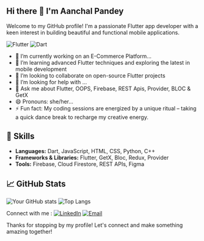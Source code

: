 ## Hi there 👋 I'm Aanchal Pandey

<!--
**AanchalPandey783/AanchalPandey783** is a ✨ _special_ ✨ repository because its `README.md` (this file) appears on your GitHub profile.

Here are some ideas to get you started:
-->

Welcome to my GitHub profile! I'm a passionate Flutter app developer with a keen interest in building beautiful and functional mobile applications.

![Flutter](https://img.shields.io/badge/Flutter-02569B?style=for-the-badge&logo=flutter&logoColor=white)
![Dart](https://img.shields.io/badge/Dart-0175C2?style=for-the-badge&logo=dart&logoColor=white)

- 🔭 I’m currently working on an E-Commerce Platform...
- 🌱 I’m learning advanced Flutter techniques and exploring the latest in mobile development
- 👯  I’m looking to collaborate on open-source Flutter projects
- 🤔 I’m looking for help with ...
- 💬 Ask me about Flutter, OOPS, Firebase, REST Apis, Provider, BLOC & GetX
- 😄 Pronouns: she/her...
- ⚡ Fun fact: My coding sessions are energized by a unique ritual – taking a quick dance break to recharge my creative energy.
  
## 🚀 Skills

- **Languages:** Dart, JavaScript, HTML, CSS, Python, C++
- **Frameworks & Libraries:** Flutter, GetX, Bloc, Redux, Provider
- **Tools:** Firebase, Cloud Firestore, REST APIs, Figma

## 📈 GitHub Stats

![Your GitHub stats](https://github-readme-stats.vercel.app/api?username=aanchalpandey783&show_icons=true&theme=radical)
![Top Langs](https://github-readme-stats.vercel.app/api/top-langs/?username=aanchalpandey783&layout=compact&theme=radical)

Connect with me : 
[![LinkedIn](https://img.shields.io/badge/LinkedIn-blue?style=for-the-badge&logo=linkedin)](https://https://www.linkedin.com/in/aanchal-pandey-295625245/)
[![Email](https://img.shields.io/badge/Email-D14836?style=for-the-badge&logo=gmail&logoColor=white)](mailto:aanchalpandey783l@example.com)


Thanks for stopping by my profile! Let's connect and make something amazing together!
